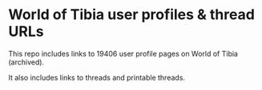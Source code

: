 # World of Tibia user profiles & thread URLs
This repo includes links to 19406 user profile pages on World of Tibia (archived).

It also includes links to threads and printable threads.

